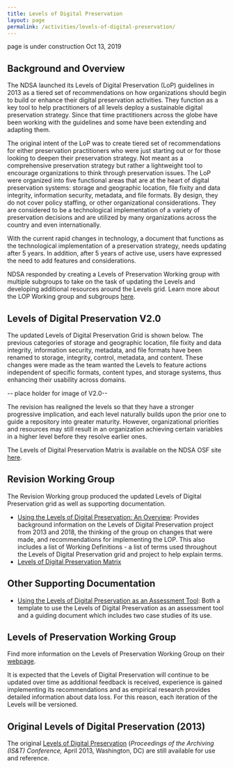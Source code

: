 ```yaml
---
title: Levels of Digital Preservation
layout: page
permalink: /activities/levels-of-digital-preservation/
---
```

page is under construction Oct 13, 2019

## Background and Overview

The NDSA launched its Levels of Digital Preservation (LoP) guidelines in 2013 as a tiered set of recommendations on how organizations should begin to build or enhance their digital preservation activities. They function as a key tool to help practitioners of all levels deploy a sustainable digital preservation strategy. Since that time practitioners across the globe have been working with the guidelines and some have been extending and adapting them.

The original intent of the LoP was to create tiered set of recommendations for either preservation practitioners who were just starting out or for those looking to deepen their preservation strategy. Not meant as a comprehensive preservation strategy but rather a lightweight tool to encourage organizations to think through preservation issues. The LoP were organized into five functional areas that are at the heart of digital preservation systems: storage and geographic location, file fixity and data integrity, information security, metadata, and file formats. By design, they do not cover policy staffing, or other organizational considerations. They are considered to be a technological implementation of a variety of preservation decisions and are utilized by many organizations across the country and even internationally.

With the current rapid changes in technology, a document that functions as the technological implementation of a preservation strategy, needs updating after 5 years. In addition, after 5 years of active use, users have expressed the need to add features and considerations.

NDSA responded by creating a Levels of Preservation Working group with multiple subgroups to take on the task of updating the Levels and developing additional resources around the Levels grid.  Learn more about the LOP Working group and subgroups [here](https://ndsa.org/working-groups/levels-of-preservation/).

## Levels of Digital Preservation V2.0

The updated Levels of Digital Preservation Grid is shown below.  The previous categories of storage and geographic location, file fixity and data integrity, information security, metadata, and file formats have been renamed to storage, integrity, control, metadata, and content.  These changes were made as the team wanted the Levels to feature actions independent of specific formats, content types, and storage systems, thus enhancing their usability across domains. 

-- place holder for image of V2.0--

The revision has realigned the levels so that they have a stronger progressive implication, and each level naturally builds upon the prior one to guide a repository into greater maturity. However, organizational priorities and resources may still result in an organization achieving certain variables in a higher level before they resolve earlier ones.

The Levels of Digital Preservation Matrix is available on the NDSA OSF site [here](https://osf.io/2mkwx/).



## Revision Working Group
The Revision Working group produced the updated Levels of Digital Preservation grid as well as supporting documentation.  
* [Using the Levels of Digital Preservation: An Overview](https://osf.io/nt8u9/): Provides background information on the Levels of Digital Preservation project from 2013 and 2018, the thinking of the group on changes that were made, and recommendations for implementing the LOP. This also includes a list of Working Definitions - a list of terms used throughout the Levels of Digital Preservation grid and project to help explain terms. 
* [Levels of Digital Preservation Matrix](https://osf.io/2mkwx/)


## Other Supporting Documentation
* [Using the Levels of Digital Preservation as an Assessment Tool](https://osf.io/m2fek/): Both a template to use the Levels of Digital Preservation as an assessment tool and a guiding document which includes two case studies of its use. 



## Levels of Preservation Working Group
Find more information on the Levels of Preservation Working Group on their [webpage](https://ndsa.org/working-groups/levels-of-preservation/).

It is expected that the Levels of Digital Preservation will continue to be updated over time as additional feedback is received, experience is gained implementing its recommendations and as empirical research provides detailed information about data loss. For this reason, each iteration of the Levels will be versioned.


## Original Levels of Digital Preservation (2013) 
The original [Levels of Digital Preservation](https://osf.io/9ya8c/) (*Proceedings of the Archiving (IS&T) Conference,* April 2013, Washington, DC) are still available for use and reference.  

